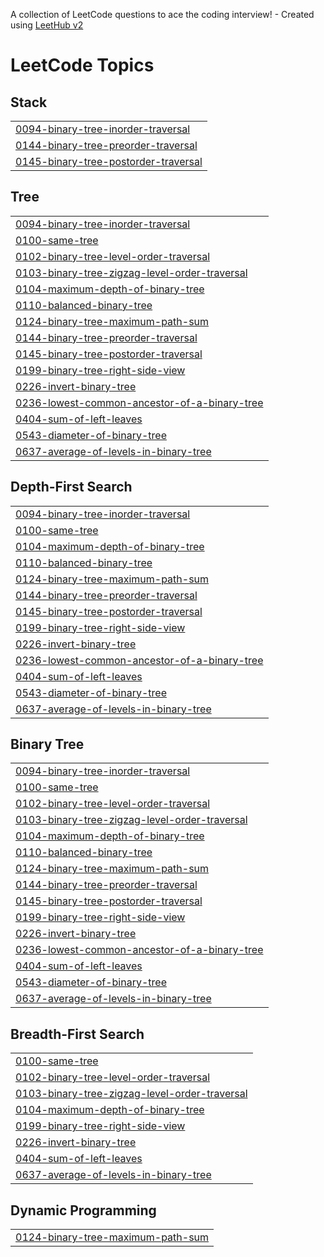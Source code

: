 A collection of LeetCode questions to ace the coding interview! - Created using [LeetHub v2](https://github.com/arunbhardwaj/LeetHub-2.0)
<!---LeetCode Topics Start-->
# LeetCode Topics
## Stack
|  |
| ------- |
| [0094-binary-tree-inorder-traversal](https://github.com/Rupak-18/DSA-BinaryTrees/tree/master/0094-binary-tree-inorder-traversal) |
| [0144-binary-tree-preorder-traversal](https://github.com/Rupak-18/DSA-BinaryTrees/tree/master/0144-binary-tree-preorder-traversal) |
| [0145-binary-tree-postorder-traversal](https://github.com/Rupak-18/DSA-BinaryTrees/tree/master/0145-binary-tree-postorder-traversal) |
## Tree
|  |
| ------- |
| [0094-binary-tree-inorder-traversal](https://github.com/Rupak-18/DSA-BinaryTrees/tree/master/0094-binary-tree-inorder-traversal) |
| [0100-same-tree](https://github.com/Rupak-18/DSA-BinaryTrees/tree/master/0100-same-tree) |
| [0102-binary-tree-level-order-traversal](https://github.com/Rupak-18/DSA-BinaryTrees/tree/master/0102-binary-tree-level-order-traversal) |
| [0103-binary-tree-zigzag-level-order-traversal](https://github.com/Rupak-18/DSA-BinaryTrees/tree/master/0103-binary-tree-zigzag-level-order-traversal) |
| [0104-maximum-depth-of-binary-tree](https://github.com/Rupak-18/DSA-BinaryTrees/tree/master/0104-maximum-depth-of-binary-tree) |
| [0110-balanced-binary-tree](https://github.com/Rupak-18/DSA-BinaryTrees/tree/master/0110-balanced-binary-tree) |
| [0124-binary-tree-maximum-path-sum](https://github.com/Rupak-18/DSA-BinaryTrees/tree/master/0124-binary-tree-maximum-path-sum) |
| [0144-binary-tree-preorder-traversal](https://github.com/Rupak-18/DSA-BinaryTrees/tree/master/0144-binary-tree-preorder-traversal) |
| [0145-binary-tree-postorder-traversal](https://github.com/Rupak-18/DSA-BinaryTrees/tree/master/0145-binary-tree-postorder-traversal) |
| [0199-binary-tree-right-side-view](https://github.com/Rupak-18/DSA-BinaryTrees/tree/master/0199-binary-tree-right-side-view) |
| [0226-invert-binary-tree](https://github.com/Rupak-18/DSA-BinaryTrees/tree/master/0226-invert-binary-tree) |
| [0236-lowest-common-ancestor-of-a-binary-tree](https://github.com/Rupak-18/DSA-BinaryTrees/tree/master/0236-lowest-common-ancestor-of-a-binary-tree) |
| [0404-sum-of-left-leaves](https://github.com/Rupak-18/DSA-BinaryTrees/tree/master/0404-sum-of-left-leaves) |
| [0543-diameter-of-binary-tree](https://github.com/Rupak-18/DSA-BinaryTrees/tree/master/0543-diameter-of-binary-tree) |
| [0637-average-of-levels-in-binary-tree](https://github.com/Rupak-18/DSA-BinaryTrees/tree/master/0637-average-of-levels-in-binary-tree) |
## Depth-First Search
|  |
| ------- |
| [0094-binary-tree-inorder-traversal](https://github.com/Rupak-18/DSA-BinaryTrees/tree/master/0094-binary-tree-inorder-traversal) |
| [0100-same-tree](https://github.com/Rupak-18/DSA-BinaryTrees/tree/master/0100-same-tree) |
| [0104-maximum-depth-of-binary-tree](https://github.com/Rupak-18/DSA-BinaryTrees/tree/master/0104-maximum-depth-of-binary-tree) |
| [0110-balanced-binary-tree](https://github.com/Rupak-18/DSA-BinaryTrees/tree/master/0110-balanced-binary-tree) |
| [0124-binary-tree-maximum-path-sum](https://github.com/Rupak-18/DSA-BinaryTrees/tree/master/0124-binary-tree-maximum-path-sum) |
| [0144-binary-tree-preorder-traversal](https://github.com/Rupak-18/DSA-BinaryTrees/tree/master/0144-binary-tree-preorder-traversal) |
| [0145-binary-tree-postorder-traversal](https://github.com/Rupak-18/DSA-BinaryTrees/tree/master/0145-binary-tree-postorder-traversal) |
| [0199-binary-tree-right-side-view](https://github.com/Rupak-18/DSA-BinaryTrees/tree/master/0199-binary-tree-right-side-view) |
| [0226-invert-binary-tree](https://github.com/Rupak-18/DSA-BinaryTrees/tree/master/0226-invert-binary-tree) |
| [0236-lowest-common-ancestor-of-a-binary-tree](https://github.com/Rupak-18/DSA-BinaryTrees/tree/master/0236-lowest-common-ancestor-of-a-binary-tree) |
| [0404-sum-of-left-leaves](https://github.com/Rupak-18/DSA-BinaryTrees/tree/master/0404-sum-of-left-leaves) |
| [0543-diameter-of-binary-tree](https://github.com/Rupak-18/DSA-BinaryTrees/tree/master/0543-diameter-of-binary-tree) |
| [0637-average-of-levels-in-binary-tree](https://github.com/Rupak-18/DSA-BinaryTrees/tree/master/0637-average-of-levels-in-binary-tree) |
## Binary Tree
|  |
| ------- |
| [0094-binary-tree-inorder-traversal](https://github.com/Rupak-18/DSA-BinaryTrees/tree/master/0094-binary-tree-inorder-traversal) |
| [0100-same-tree](https://github.com/Rupak-18/DSA-BinaryTrees/tree/master/0100-same-tree) |
| [0102-binary-tree-level-order-traversal](https://github.com/Rupak-18/DSA-BinaryTrees/tree/master/0102-binary-tree-level-order-traversal) |
| [0103-binary-tree-zigzag-level-order-traversal](https://github.com/Rupak-18/DSA-BinaryTrees/tree/master/0103-binary-tree-zigzag-level-order-traversal) |
| [0104-maximum-depth-of-binary-tree](https://github.com/Rupak-18/DSA-BinaryTrees/tree/master/0104-maximum-depth-of-binary-tree) |
| [0110-balanced-binary-tree](https://github.com/Rupak-18/DSA-BinaryTrees/tree/master/0110-balanced-binary-tree) |
| [0124-binary-tree-maximum-path-sum](https://github.com/Rupak-18/DSA-BinaryTrees/tree/master/0124-binary-tree-maximum-path-sum) |
| [0144-binary-tree-preorder-traversal](https://github.com/Rupak-18/DSA-BinaryTrees/tree/master/0144-binary-tree-preorder-traversal) |
| [0145-binary-tree-postorder-traversal](https://github.com/Rupak-18/DSA-BinaryTrees/tree/master/0145-binary-tree-postorder-traversal) |
| [0199-binary-tree-right-side-view](https://github.com/Rupak-18/DSA-BinaryTrees/tree/master/0199-binary-tree-right-side-view) |
| [0226-invert-binary-tree](https://github.com/Rupak-18/DSA-BinaryTrees/tree/master/0226-invert-binary-tree) |
| [0236-lowest-common-ancestor-of-a-binary-tree](https://github.com/Rupak-18/DSA-BinaryTrees/tree/master/0236-lowest-common-ancestor-of-a-binary-tree) |
| [0404-sum-of-left-leaves](https://github.com/Rupak-18/DSA-BinaryTrees/tree/master/0404-sum-of-left-leaves) |
| [0543-diameter-of-binary-tree](https://github.com/Rupak-18/DSA-BinaryTrees/tree/master/0543-diameter-of-binary-tree) |
| [0637-average-of-levels-in-binary-tree](https://github.com/Rupak-18/DSA-BinaryTrees/tree/master/0637-average-of-levels-in-binary-tree) |
## Breadth-First Search
|  |
| ------- |
| [0100-same-tree](https://github.com/Rupak-18/DSA-BinaryTrees/tree/master/0100-same-tree) |
| [0102-binary-tree-level-order-traversal](https://github.com/Rupak-18/DSA-BinaryTrees/tree/master/0102-binary-tree-level-order-traversal) |
| [0103-binary-tree-zigzag-level-order-traversal](https://github.com/Rupak-18/DSA-BinaryTrees/tree/master/0103-binary-tree-zigzag-level-order-traversal) |
| [0104-maximum-depth-of-binary-tree](https://github.com/Rupak-18/DSA-BinaryTrees/tree/master/0104-maximum-depth-of-binary-tree) |
| [0199-binary-tree-right-side-view](https://github.com/Rupak-18/DSA-BinaryTrees/tree/master/0199-binary-tree-right-side-view) |
| [0226-invert-binary-tree](https://github.com/Rupak-18/DSA-BinaryTrees/tree/master/0226-invert-binary-tree) |
| [0404-sum-of-left-leaves](https://github.com/Rupak-18/DSA-BinaryTrees/tree/master/0404-sum-of-left-leaves) |
| [0637-average-of-levels-in-binary-tree](https://github.com/Rupak-18/DSA-BinaryTrees/tree/master/0637-average-of-levels-in-binary-tree) |
## Dynamic Programming
|  |
| ------- |
| [0124-binary-tree-maximum-path-sum](https://github.com/Rupak-18/DSA-BinaryTrees/tree/master/0124-binary-tree-maximum-path-sum) |
<!---LeetCode Topics End-->